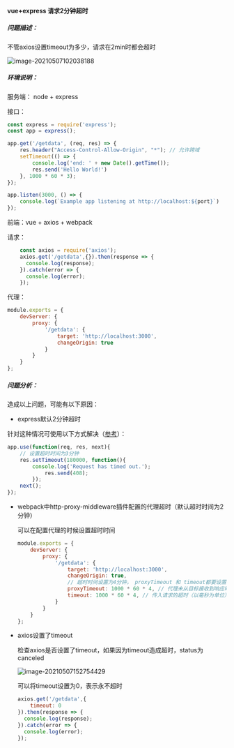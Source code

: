 #### vue+express 请求2分钟超时

##### 问题描述：

不管axios设置timeout为多少，请求在2min时都会超时

![image-20210507102038188](.\image-20210507102038188.png)

##### 环境说明：

服务端： node + express

接口：

```javascript
const express = require('express');
const app = express();

app.get('/getdata', (req, res) => {
    res.header("Access-Control-Allow-Origin", "*"); // 允许跨域
    setTimeout(() => {
        console.log('end: ' + new Date().getTime());
        res.send('Hello World!')
    }, 1000 * 60 * 3);
});

app.listen(3000, () => {
    console.log(`Example app listening at http://localhost:${port}`)
});
```



前端：vue + axios + webpack

请求：

```javascript
    const axios = require('axios');
    axios.get('/getdata',{}).then(response => {
      console.log(response);
    }).catch(error => {
      console.log(error);
    });
```

代理：

```js
module.exports = {
    devServer: {
        proxy: {
            '/getdata': {
                target: 'http://localhost:3000',
                changeOrigin: true
            }
        }
    }
};
```

##### 问题分析：

造成以上问题，可能有以下原因：

- express默认2分钟超时

 针对这种情况可使用以下方式解决（[参考](https://stackoverflow.com/questions/21708208/express-js-response-timeout)）：

```js
app.use(function(req, res, next){
    // 设置超时时间为3分钟
    res.setTimeout(180000, function(){
        console.log('Request has timed out.');
            res.send(408);
        });
    next();
});

```

- webpack中http-proxy-middleware插件配置的代理超时（默认超时时间为2分钟）

  可以在配置代理的时候设置超时时间

  ```javascript
  module.exports = {
      devServer: {
          proxy: {
              '/getdata': {
                  target: 'http://localhost:3000',
                  changeOrigin: true,
                  // 超时时间设置为4分钟， proxyTimeout 和 timeout都要设置
                  proxyTimeout: 1000 * 60 * 4, // 代理未从目标接收到响应时的超时（以毫秒为单位）
                  timeout: 1000 * 60 * 4, // 传入请求的超时（以毫秒为单位）
              }
          }
      }
  };
  ```

- axios设置了timeout

  检查axios是否设置了timeout，如果因为timeout造成超时，status为canceled

  ![image-20210507152754429](.\image-20210507152754429.png)

  可以将timeout设置为0，表示永不超时

  ```javascript
  axios.get('/getdata',{
      timeout: 0
  }).then(response => {
    console.log(response);
  }).catch(error => {
    console.log(error);
  });
  ```

